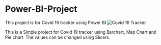 # Power-BI-Project
This project is for Covid 19 tracker using Power BI
![Covid 19 Tracker](https://user-images.githubusercontent.com/37389039/122012429-c89b5e00-cd82-11eb-87b8-c47e687d56ed.jpg)

This is a Simple project for Covid 19 tracker using Barchart, Map Chart and Pie chart. The values can be changed using Slicers.
